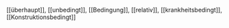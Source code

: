 [[überhaupt]], [[unbedingt]], [[Bedingung]], [[relativ]], [[krankheitsbedingt]], [[Konstruktionsbedingt]]
